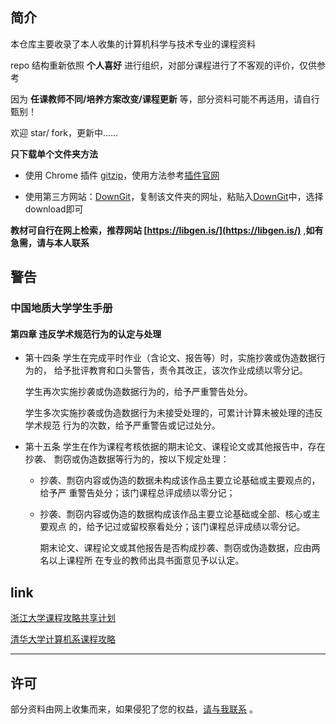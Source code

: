 ## 简介

本仓库主要收录了本人收集的计算机科学与技术专业的课程资料


repo 结构重新依照 **个人喜好** 进行组织，对部分课程进行了不客观的评价，仅供参考

因为 **任课教师不同/培养方案改变/课程更新** 等，部分资料可能不再适用，请自行甄别！

欢迎 star/ fork，更新中......

**只下载单个文件夹方法**

* 使用 Chrome 插件 [gitzip](https://gitzip.org/)，使用方法参考[插件官网](https://gitzip.org/)

* 使用第三方网站：[DownGit](https://minhaskamal.github.io/DownGit/#/home)，复制该文件夹的网址，粘贴入[DownGit](https://minhaskamal.github.io/DownGit/#/home)中，选择download即可

**教材可自行在网上检索，推荐网站 [https://libgen.is/](https://libgen.is/)** ,**如有急需，请与本人联系**

## 警告

### 中国地质大学学生手册

#### 第四章 违反学术规范行为的认定与处理

* 第十四条 学生在完成平时作业（含论文、报告等）时，实施抄袭或伪造数据行为的，
  给予批评教育和口头警告，责令其改正，该次作业成绩以零分记。

  学生再次实施抄袭或伪造数据行为的，给予严重警告处分。

  学生多次实施抄袭或伪造数据行为未接受处理的，可累计计算未被处理的违反学术规范
  行为的次数，给予严重警告或记过处分。

* 第十五条 学生在作为课程考核依据的期末论文、课程论文或其他报告中，存在抄袭、
  剽窃或伪造数据等行为的，按以下规定处理：

  * 抄袭、剽窃内容或伪造的数据未构成该作品主要立论基础或主要观点的，给予严
    重警告处分；该门课程总评成绩以零分记；

  * 抄袭、剽窃内容或伪造的数据构成该作品主要立论基础或全部、核心或主要观点
    的，给予记过或留校察看处分；该门课程总评成绩以零分记。

    期末论文、课程论文或其他报告是否构成抄袭、剽窃或伪造数据，应由两名以上课程所
    在专业的教师出具书面意见予以认定。

## link

[浙江大学课程攻略共享计划](https://github.com/QSCTech/zju-icicles)

[清华大学计算机系课程攻略](https://github.com/PKUanonym/REKCARC-TSC-UHT)

---

## 许可

部分资料由网上收集而来，如果侵犯了您的权益，[请与我联系](mailto:me@oaeen.com) 。